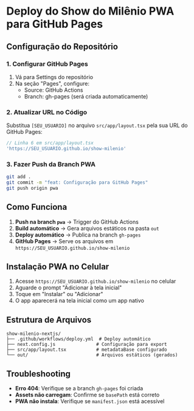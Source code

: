 # Deploy do Show do Milênio PWA para GitHub Pages

## Configuração do Repositório

### 1. Configurar GitHub Pages
1. Vá para Settings do repositório
2. Na seção "Pages", configure:
   - Source: GitHub Actions
   - Branch: gh-pages (será criada automaticamente)

### 2. Atualizar URL no Código
Substitua `[SEU_USUARIO]` no arquivo `src/app/layout.tsx` pela sua URL do GitHub Pages:
```typescript
// Linha 6 em src/app/layout.tsx
'https://SEU_USUARIO.github.io/show-milenio'
```

### 3. Fazer Push da Branch PWA
```bash
git add .
git commit -m "feat: Configuração para GitHub Pages"
git push origin pwa
```

## Como Funciona

1. **Push na branch `pwa`** → Trigger do GitHub Actions
2. **Build automático** → Gera arquivos estáticos na pasta `out`
3. **Deploy automático** → Publica na branch `gh-pages`
4. **GitHub Pages** → Serve os arquivos em `https://SEU_USUARIO.github.io/show-milenio`

## Instalação PWA no Celular

1. Acesse `https://SEU_USUARIO.github.io/show-milenio` no celular
2. Aguarde o prompt "Adicionar à tela inicial"
3. Toque em "Instalar" ou "Adicionar"
4. O app aparecerá na tela inicial como um app nativo

## Estrutura de Arquivos

```
show-milenio-nextjs/
├── .github/workflows/deploy.yml  # Deploy automático
├── next.config.js               # Configuração para export
├── src/app/layout.tsx           # metadataBase configurado
└── out/                         # Arquivos estáticos (gerados)
```

## Troubleshooting

- **Erro 404**: Verifique se a branch `gh-pages` foi criada
- **Assets não carregam**: Confirme se `basePath` está correto
- **PWA não instala**: Verifique se `manifest.json` está acessível
